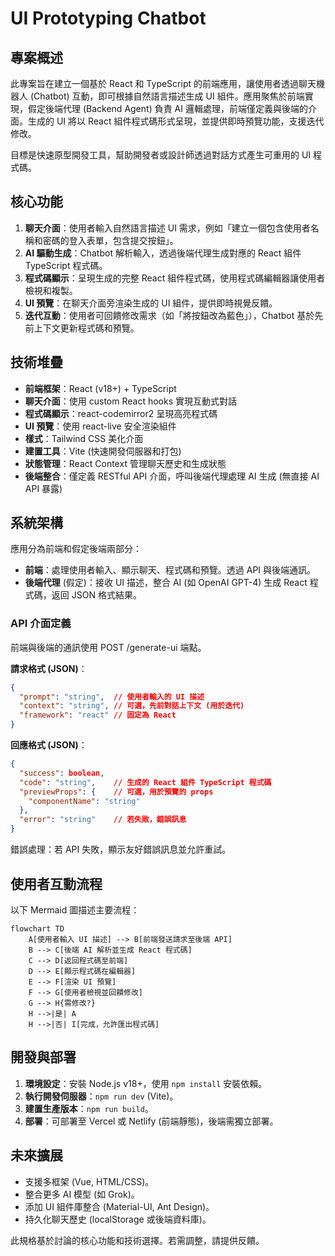 # UI Prototyping Chatbot

## 專案概述

此專案旨在建立一個基於 React 和 TypeScript 的前端應用，讓使用者透過聊天機器人 (Chatbot) 互動，即可根據自然語言描述生成 UI 組件。應用聚焦於前端實現，假定後端代理 (Backend Agent) 負責 AI 邏輯處理，前端僅定義與後端的介面。生成的 UI 將以 React 組件程式碼形式呈現，並提供即時預覽功能，支援迭代修改。

目標是快速原型開發工具，幫助開發者或設計師透過對話方式產生可重用的 UI 程式碼。

## 核心功能

1. **聊天介面**：使用者輸入自然語言描述 UI 需求，例如「建立一個包含使用者名稱和密碼的登入表單，包含提交按鈕」。
2. **AI 驅動生成**：Chatbot 解析輸入，透過後端代理生成對應的 React 組件 TypeScript 程式碼。
3. **程式碼顯示**：呈現生成的完整 React 組件程式碼，使用程式碼編輯器讓使用者檢視和複製。
4. **UI 預覽**：在聊天介面旁渲染生成的 UI 組件，提供即時視覺反饋。
5. **迭代互動**：使用者可回饋修改需求（如「將按鈕改為藍色」），Chatbot 基於先前上下文更新程式碼和預覽。

## 技術堆疊

- **前端框架**：React (v18+) + TypeScript
- **聊天介面**：使用 custom React hooks 實現互動式對話
- **程式碼顯示**：react-codemirror2 呈現高亮程式碼
- **UI 預覽**：使用 react-live 安全渲染組件
- **樣式**：Tailwind CSS 美化介面
- **建置工具**：Vite (快速開發伺服器和打包)
- **狀態管理**：React Context 管理聊天歷史和生成狀態
- **後端整合**：僅定義 RESTful API 介面，呼叫後端代理處理 AI 生成 (無直接 AI API 暴露)

## 系統架構

應用分為前端和假定後端兩部分：

- **前端**：處理使用者輸入、顯示聊天、程式碼和預覽。透過 API 與後端通訊。
- **後端代理** (假定)：接收 UI 描述，整合 AI (如 OpenAI GPT-4) 生成 React 程式碼，返回 JSON 格式結果。

### API 介面定義

前端與後端的通訊使用 POST /generate-ui 端點。

**請求格式 (JSON)**：
```json
{
  "prompt": "string",  // 使用者輸入的 UI 描述
  "context": "string", // 可選，先前對話上下文 (用於迭代)
  "framework": "react" // 固定為 React
}
```

**回應格式 (JSON)**：
```json
{
  "success": boolean,
  "code": "string",    // 生成的 React 組件 TypeScript 程式碼
  "previewProps": {    // 可選，用於預覽的 props
    "componentName": "string"
  },
  "error": "string"    // 若失敗，錯誤訊息
}
```

錯誤處理：若 API 失敗，顯示友好錯誤訊息並允許重試。

## 使用者互動流程

以下 Mermaid 圖描述主要流程：

```mermaid
flowchart TD
    A[使用者輸入 UI 描述] --> B[前端發送請求至後端 API]
    B --> C[後端 AI 解析並生成 React 程式碼]
    C --> D[返回程式碼至前端]
    D --> E[顯示程式碼在編輯器]
    E --> F[渲染 UI 預覽]
    F --> G[使用者檢視並回饋修改]
    G --> H{需修改?}
    H -->|是| A
    H -->|否| I[完成，允許匯出程式碼]
```

## 開發與部署

1. **環境設定**：安裝 Node.js v18+，使用 `npm install` 安裝依賴。
2. **執行開發伺服器**：`npm run dev` (Vite)。
3. **建置生產版本**：`npm run build`。
4. **部署**：可部署至 Vercel 或 Netlify (前端靜態)，後端需獨立部署。

## 未來擴展

- 支援多框架 (Vue, HTML/CSS)。
- 整合更多 AI 模型 (如 Grok)。
- 添加 UI 組件庫整合 (Material-UI, Ant Design)。
- 持久化聊天歷史 (localStorage 或後端資料庫)。

此規格基於討論的核心功能和技術選擇。若需調整，請提供反饋。
